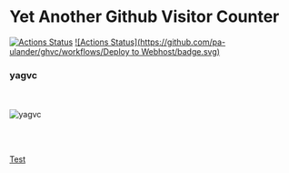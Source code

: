 

<h1>Yet Another Github Visitor Counter</h1>

[![Actions Status](https://github.com/pa-ulander/ghvc/workflows/RunTests/badge.svg)](https://github.com/pa-ulander/ghvc/actions)
[![Actions Status](https://github.com/pa-ulander/ghvc/workflows/Deploy to Webhost/badge.svg)](https://github.com/pa-ulander/ghvc/actions)
<h3>yagvc</h3>

<br><br>
<img src="https://7651-85-230-194-116.ngrok-free.app/?username=pa-ulander&color=green&style=for-the-badge&label=Views" alt="yagvc" />

<br><br>

<a href="https://7651-85-230-194-116.ngrok-free.app/?username=pa-ulander&color=green&style=for-the-badge&label=Views">Test</a>


